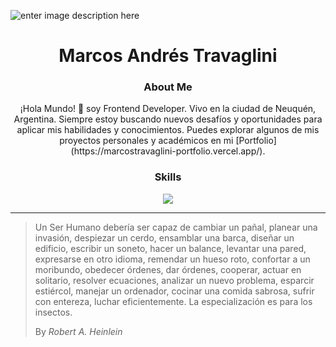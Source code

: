 ![enter image description here](https://user-images.githubusercontent.com/74038190/225813708-98b745f2-7d22-48cf-9150-083f1b00d6c9.gif)

<h1 align="center">Marcos Andrés Travaglini</h1>

<h3 align="center">About Me</h3>
<p align="center">
¡Hola Mundo! 👋 soy Frontend Developer. Vivo en la ciudad de Neuquén, Argentina. Siempre estoy buscando nuevos desafíos y oportunidades para aplicar mis habilidades y conocimientos. Puedes explorar algunos de mis proyectos personales y académicos en mi [Portfolio](https://marcostravaglini-portfolio.vercel.app/).
</p>

<h3 align="center">Skills</h3>
<p align="center">
  <a href="https://skillicons.dev">
    <img src="https://skillicons.dev/icons?i=html,css,js,php,mysql,react,sass,styledcomponents,bootstrap,tailwind,ts,figma,ps,vite,git,github" />
  </a>
</p>

___
> Un Ser Humano debería ser capaz de cambiar un pañal, planear una invasión, despiezar un cerdo, ensamblar una barca, diseñar un edificio, escribir un soneto, hacer un balance, levantar una pared, expresarse en otro idioma, remendar un hueso roto, confortar a un moribundo, obedecer órdenes, dar órdenes, cooperar, actuar en solitario, resolver ecuaciones, analizar un nuevo problema, esparcir estiércol, manejar un ordenador, cocinar una comida sabrosa, sufrir con entereza, luchar eficientemente. La especialización es para los insectos.
>
> By _Robert A. Heinlein_
